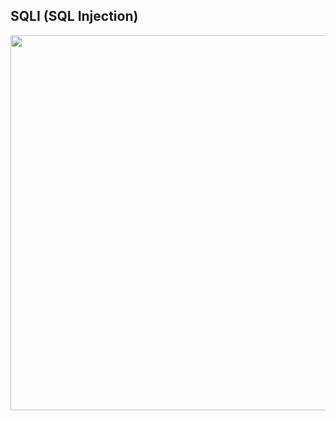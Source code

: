 ## SQLI (SQL Injection)

<a href="https://twitter.com/hackersden_/status/1465229358545526787"><img width="550" height="600px" align="left" src="https://user-images.githubusercontent.com/79082257/143884335-9adfa71d-7b23-49b7-9afb-996e800d1c68.png"/></a>
